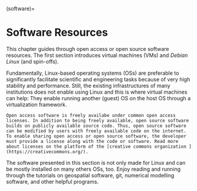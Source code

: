(software)=
# Software Resources

This chapter guides through open access or open source software resources. The first section introduces virtual machines (VMs) and *Debian Linux* (and spin-offs).

Fundamentally, Linux-based operating systems (OSs) are preferable to significantly facilitate scientific and engineering tasks because of very high stability and performance. Still, the existing infrastructures of many institutions does not enable using Linux and this is where virtual machines can help: They enable running another (guest) OS on the host OS through a virtualization framework.


```{admonition} The difference between Open Access and Open Source
Open access software is freely availabe under common open access licenses. In addition to being freely available, open source software builds on publicly available source code. Thus, open source software can be modified by users with freely available code on the internet. To enable sharing open access or open source software, the developer must provide a license along with the code or software. Read more about licenses on the platform of the [creative commons organization ](https://creativecommons.org/).
```

The software presented in this section is not only made for Linux and can be mostly installed on many others OSs, too. Enjoy reading and running through the tutorials on geospatial software, git, numerical modelling software, and other helpful programs.
